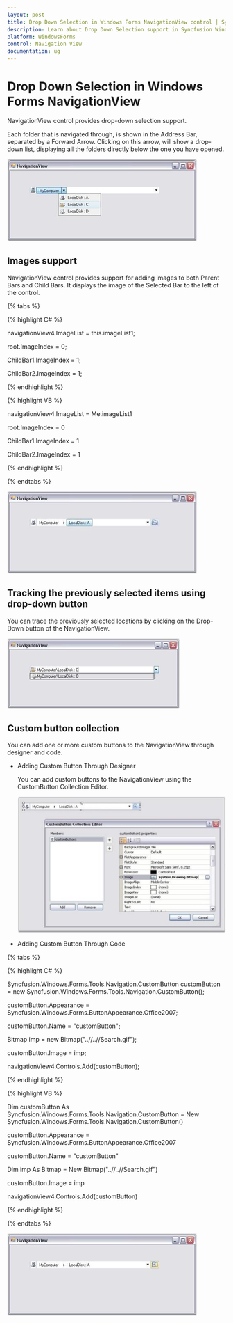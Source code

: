 ```yaml
---
layout: post
title: Drop Down Selection in Windows Forms NavigationView control | Syncfusion
description: Learn about Drop Down Selection support in Syncfusion Windows Forms NavigationView control and more details.
platform: WindowsForms
control: Navigation View 
documentation: ug
---
```


# Drop Down Selection in Windows Forms NavigationView

NavigationView control provides drop-down selection support.

Each folder that is navigated through, is shown in the Address Bar, separated by a Forward Arrow. Clicking on this arrow, will show a drop-down list, displaying all the folders directly below the one you have opened.

![Drop-down selection](Drop-Down-Selection_images/Drop-Down-Selection_img1.jpeg)



## Images support

NavigationView control provides support for adding images to both Parent Bars and Child Bars. It displays the image of the Selected Bar to the left of the control.

{% tabs %}

{% highlight C# %}



navigationView4.ImageList = this.imageList1;

root.ImageIndex = 0;

ChildBar1.ImageIndex = 1;

ChildBar2.ImageIndex = 1;

{% endhighlight %}

{% highlight VB %}



navigationView4.ImageList = Me.imageList1

root.ImageIndex = 0

ChildBar1.ImageIndex = 1

ChildBar2.ImageIndex = 1

{% endhighlight %}

{% endtabs %}

![Images support](Drop-Down-Selection_images/Drop-Down-Selection_img2.jpeg) 



## Tracking the previously selected items using drop-down button

You can trace the previously selected locations by clicking on the Drop-Down button of the NavigationView.

![Tracking the previously selected items](Drop-Down-Selection_images/Drop-Down-Selection_img3.jpeg) 



## Custom button collection

You can add one or more custom buttons to the NavigationView through designer and code.

* Adding Custom Button Through Designer

  You can add custom buttons to the NavigationView using the CustomButton Collection Editor.

  ![Custom button collection](Drop-Down-Selection_images/Drop-Down-Selection_img4.jpeg)



* Adding Custom Button Through Code

{% tabs %}

{% highlight C# %}



Syncfusion.Windows.Forms.Tools.Navigation.CustomButton customButton = new Syncfusion.Windows.Forms.Tools.Navigation.CustomButton();

customButton.Appearance = Syncfusion.Windows.Forms.ButtonAppearance.Office2007;

customButton.Name = "customButton";

Bitmap imp = new Bitmap("..//..//Search.gif");

customButton.Image = imp;

navigationView4.Controls.Add(customButton);

{% endhighlight %}

{% highlight VB %}



Dim customButton As Syncfusion.Windows.Forms.Tools.Navigation.CustomButton = New Syncfusion.Windows.Forms.Tools.Navigation.CustomButton()

customButton.Appearance = Syncfusion.Windows.Forms.ButtonAppearance.Office2007

customButton.Name = "customButton"

Dim imp As Bitmap = New Bitmap("..//..//Search.gif")

customButton.Image = imp

navigationView4.Controls.Add(customButton)

{% endhighlight %}

{% endtabs %}

![Custom button collection](Drop-Down-Selection_images/Drop-Down-Selection_img5.jpeg) 

